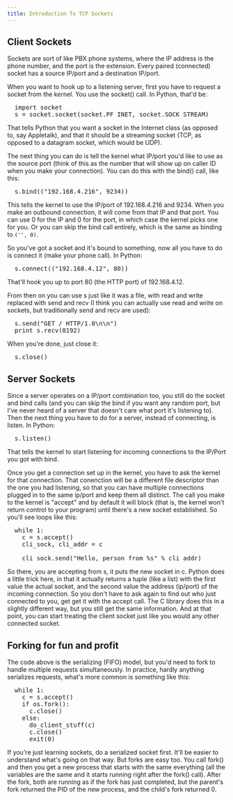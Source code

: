 ```yaml
---
title: Introduction To TCP Sockets
---
```


Client Sockets
--------------

Sockets are sort of like PBX phone systems, where the IP address is
the phone number, and the port is the extension.  Every paired
(connected) socket has a source IP/port and a destination IP/port.


When you want to hook up to a listening server, first you have to
request a socket from the kernel.  You use the socket() call.  In
Python, that'd be:

<pre>
  import socket
  s = socket.socket(socket.PF_INET, socket.SOCK_STREAM)
</pre>

That tells Python that you want a socket in the Internet class (as
opposed to, say Appletalk), and that it should be a streaming
socket (TCP, as opposed to a datagram socket, which would be UDP).

The next thing you can do is tell the kernel what IP/port you'd like to
use as the source port (think of this as the number that will show
up on caller ID when you make your connection).   You can do this
with the bind() call, like this:

<pre>
  s.bind(("192.168.4.216", 9234))
</pre>

This tells the kernel to use the IP/port of 192.168.4.216 and 9234. When
you make an outbound connection, it will come from that IP and that
port.  You can use 0 for the IP and 0 for the port, in which case
the kernel picks one for you.  Or you can skip the bind call
entirely, which is the same as binding to `('', 0)`.

So you've got a socket and it's bound to something, now all you
have to do is connect it (make your phone call).  In Python:

<pre>
  s.connect(("192.168.4.12", 80))
</pre>

That'll hook you up to port 80 (the HTTP port) of 192.168.4.12.

From then on you can use s just like it was a file, with read and
write replaced with send and recv (I think you can actually use
read and write on sockets, but traditionally send and recv are used):

<pre>
  s.send("GET / HTTP/1.0\n\n")
  print s.recv(8192)
</pre>

When you're done, just close it:

<pre>
  s.close()
</pre>


Server Sockets
--------------

Since a server operates on a IP/port combination too, you still do the
socket and bind calls (and you can skip the bind if you want any random
port, but I've never heard of a server that doesn't care what port it's
listening to).  Then the next thing you have to do for a server, instead
of connecting, is listen. In Python:

<pre>
  s.listen()
</pre>

That tells the kernel to start listening for incoming connections
to the IP/Port you got with bind.

Once you get a connection set up in the kernel, you have to ask the
kernel for that connection.  That conenction will be a different file
descriptor than the one you had listening, so that you can have multiple
connections plugged in to the same ip/port and keep them all distinct.
The call you make to the kernel is "accept" and by default it will block
(that is, the kernel won't return control to your program) until there's
a new socket established.  So you'll see loops like this:

<pre>
  while 1:
    c = s.accept()
    cli_sock, cli_addr = c

    cli_sock.send("Hello, person from %s" % cli_addr)
</pre>

So there, you are accepting from s, it puts the new socket in c. Python
does a little trick here, in that it actually returns a tuple (like a
list) with the first value the actual socket, and the second value the
address (ip/port) of the incoming connection. So you don't have to ask
again to find out who just connected to you, get get it with the accept
call.  The C library does this in a slightly different way, but you
still get the same information. And at that point, you can start
treating the client socket just like you would any other connected
socket.


Forking for fun and profit
--------------------------

The code above is the serializing (FIFO) model, but you'd need to
fork to handle multiple requests simultaneously.  In practice,
hardly anything serializes requests, what's more common is
something like this:

<pre>
  while 1:
    c = s.accept()
    if os.fork():
      c.close()
    else:
      do_client_stuff(c)
      c.close()
      exit(0)
</pre>

If you're just learning sockets, do a serialized socket first. It'll be
easier to understand what's going on that way.  But forks are easy too.
You call fork() and then you get a new process that starts with the same
everything (all the variables are the same and it starts running right
after the fork() call).  After the fork, both are running as if the fork
has just completed, but the parent's fork returned the PID of the new
process, and the child's fork returned 0.
